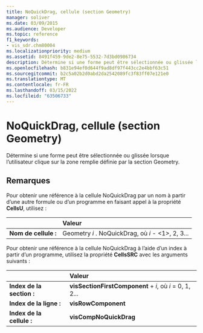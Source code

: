 ```yaml
---
title: NoQuickDrag, cellule (section Geometry)
manager: soliver
ms.date: 03/09/2015
ms.audience: Developer
ms.topic: reference
f1_keywords:
- vis_sdr.chm80004
ms.localizationpriority: medium
ms.assetid: 8491f459-9de2-8e75-5532-7d3bd0986734
description: Détermine si une forme peut être sélectionnée ou glissée lorsque l’utilisateur clique sur la zone remplie définie par la section Geometry.
ms.openlocfilehash: b831e94ef0d644f9ad8df97f443cc2e4bbf63c51
ms.sourcegitcommit: b2c5a02b2d0abd2da2542089fc3f83ff07e121e0
ms.translationtype: MT
ms.contentlocale: fr-FR
ms.lasthandoff: 03/15/2022
ms.locfileid: "63506733"
---
```

# <a name="noquickdrag-cell-geometry-section"></a>NoQuickDrag, cellule (section Geometry)

Détermine si une forme peut être sélectionnée ou glissée lorsque l’utilisateur clique sur la zone remplie définie par la section Geometry.
  
## <a name="remarks"></a>Remarques

Pour obtenir une référence à la cellule NoQuickDrag par un nom à partir d’une autre formule ou d’un programme en faisant appel à la propriété **CellsU**, utilisez :
  
||Valeur |
|:-----|:-----|
|**Nom de cellule :**  <br/> |Geometry  *i*  . NoQuickDrag, où  *i* - <1>, 2, 3... |

Pour obtenir une référence à la cellule NoQuickDrag à l’aide d’un index à partir d’un programme, utilisez la propriété **CellsSRC** avec les arguments suivants :
  
||Valeur |
|:-----|:-----|
|**Index de la section :**  <br/> |**visSectionFirstComponent** +  *i*, où *i* = 0, 1, 2... |
|**Index de la ligne :**  <br/> |**visRowComponent** <br/> |
|**Index de la cellule :**  <br/> |**visCompNoQuickDrag** <br/> |
